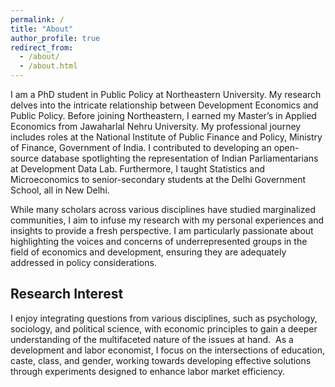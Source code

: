 ```yaml
---
permalink: /
title: "About"
author_profile: true
redirect_from: 
  - /about/
  - /about.html
---
```


I am a PhD student in Public Policy at Northeastern University. My research delves into the intricate relationship between Development Economics and Public Policy. Before joining Northeastern, I earned my Master’s in Applied Economics from Jawaharlal Nehru University. My professional journey includes roles at the National Institute of Public Finance and Policy, Ministry of Finance, Government of India. I contributed to developing an open-source database spotlighting the representation of Indian Parliamentarians at Development Data Lab. 
Furthermore, I taught Statistics and Microeconomics to senior-secondary students at the Delhi Government School, all in New Delhi. <br>

While many scholars across various disciplines have studied marginalized communities, I aim to infuse my research with my personal experiences and insights to provide a fresh perspective. I am particularly passionate about highlighting the voices and concerns of underrepresented groups in the field of economics and development, ensuring they are adequately addressed in policy considerations. <br>

Research Interest
------
I enjoy integrating questions from various disciplines, such as psychology, sociology, and political science, with economic principles to gain a deeper understanding of the multifaceted nature of the issues at hand.  As a development and labor economist, I focus on the intersections of education, caste, class, and gender, working towards developing effective solutions through experiments designed to enhance labor market efficiency.
